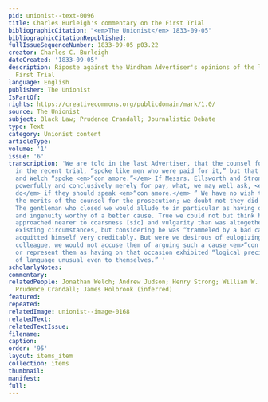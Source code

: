 ```yaml
---
pid: unionist--text-0096
title: Charles Burleigh's commentary on the First Trial
bibliographicCitation: "<em>The Unionist</em> 1833-09-05"
bibliographicCitationRepublished: 
fullIssueSequenceNumber: 1833-09-05 p03.22
creator: Charles C. Burleigh
dateCreated: '1833-09-05'
description: Riposte against the Windham Advertiser's opinions of the lawyers at the
  First Trial
language: English
publisher: The Unionist
IsPartOf: 
rights: https://creativecommons.org/publicdomain/mark/1.0/
source: The Unionist
subject: Black Law; Prudence Crandall; Journalistic Debate
type: Text
category: Unionist content
articleType: 
volume: '1'
issue: '6'
transcription: 'We are told in the last Advertiser, that the counsel for Miss Crandall
  in the recent trial, “spoke like men who were paid for it,” but that Messrs. Judson
  and Welch “spoke <em>“con amore.”</em> If Messrs. Ellsworth and Strong argue so
  powerfully and conclusively merely for pay, what, we may well ask, <em>would they
  do</em> if they should speak <em>“con amore.</em> ” We have no wish to underrate
  the merits of the counsel for the prosecution; we doubt not they did their best.
  The gentleman who closed we would allude to in particular as having displayed ability
  and ingenuity worthy of a better cause. True we could not but think he in some instances
  approached nearer to coarsness [sic] and vulgarity than was altogether seemly under
  existing circumstances, but considering he was “trammeled by a bad cause,” he certainly
  acquitted himself very creditably. But were we desirous of eulogizing him and his
  colleague, we would not accuse them of arguing such a cause <em>“con amore”</em>
  or represent them as having on that occasion exhibited “logical precision, and elegance
  of language unusual even to themselves.” '
scholarlyNotes: 
commentary: 
relatedPeople: Jonathan Welch; Andrew Judson; Henry Strong; William W. Ellsworth;
  Prudence Crandall; James Holbrook (inferred)
featured: 
repeated: 
relatedImage: unionist--image-0168
relatedText: 
relatedTextIssue: 
filename: 
caption: 
order: '95'
layout: items_item
collection: items
thumbnail: 
manifest: 
full: 
---
```

